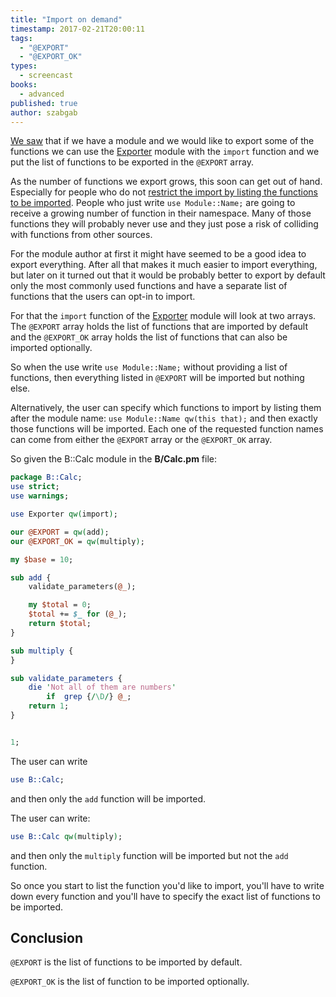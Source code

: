 ```yaml
---
title: "Import on demand"
timestamp: 2017-02-21T20:00:11
tags:
  - "@EXPORT"
  - "@EXPORT_OK"
types:
  - screencast
books:
  - advanced
published: true
author: szabgab
---
```



[We saw](/import) that if we have a module and we would like to export some of the functions
we can use the [Exporter](https://metacpan.org/pod/Exporter) module with
the `import` function and we put the list of functions to be exported in the
`@EXPORT` array.


<slidecast file="advanced-perl/libraries-and-modules/on-demand-import" youtube="yvig3dDKmy4" />

As the number of functions we export grows, this soon can get out of hand. Especially
for people who do not
[restrict the import by listing the functions to be imported](/restrict-the-import).
People who just write `use Module::Name;` are going to receive a growing number
of function in their namespace. Many of those functions they will probably never use and they
just pose a risk of colliding with functions from other sources.

For the module author at first it might have seemed to be a good idea to export everything.
After all that makes it much easier to import everything, but later on it turned out that it
would be probably better to export by default only the most commonly used functions and
have a separate list of functions that the users can opt-in to import.

For that the `import` function of the [Exporter](https://metacpan.org/pod/Exporter) module
will look at two arrays. The `@EXPORT` array holds the list of functions that are imported
by default and the `@EXPORT_OK` array holds the list of functions that can also be imported optionally.

So when the use write `use Module::Name;` without providing a list of functions, then everything listed
in `@EXPORT` will be imported but nothing else.

Alternatively, the user can specify which functions to import by listing them after the module name:
`use Module::Name qw(this that);` and then exactly those functions will be imported. Each one of
the requested function names can come from either the `@EXPORT` array or the `@EXPORT_OK` array.

So given the B::Calc module in the **B/Calc.pm** file:

```perl
package B::Calc;
use strict;
use warnings;

use Exporter qw(import);

our @EXPORT = qw(add);
our @EXPORT_OK = qw(multiply);

my $base = 10;

sub add {
    validate_parameters(@_);

    my $total = 0;
    $total += $_ for (@_);
    return $total;
}

sub multiply {
}

sub validate_parameters {
    die 'Not all of them are numbers'
        if  grep {/\D/} @_;
    return 1;
}


1;
```

The user can write

```perl
use B::Calc;
```

and then only the `add` function will be imported.

The user can write:

```perl
use B::Calc qw(multiply);
```

and then only the `multiply` function will be imported but not the `add` function.

So once you start to list the function you'd like to import, you'll have to write down every function
and you'll have to specify the exact list of functions to be imported.


## Conclusion

`@EXPORT` is the list of functions to be imported by default.

`@EXPORT_OK` is the list of function to be imported optionally.

